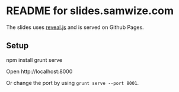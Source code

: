 # README for slides.samwize.com

The slides uses [reveal.js](http://lab.hakim.se/reveal-js/) and is served on Github Pages.

## Setup

   npm install
   grunt serve
   
Open http://localhost:8000 

Or change the port by using `grunt serve --port 8001`.
